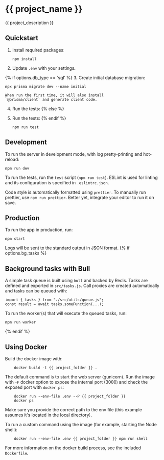 # {{ project_name }}

{{ project_description }}

## Quickstart

1. Install required packages:

   ```
   npm install
   ```

2. Update `.env` with your settings.

{% if options.db_type == 'sql' %}
3. Create initial database migration:

   ```
   npx prisma migrate dev --name initial
   ```

    When run the first time, it will also install
    `@prisma/client` and generate client code.

4. Run the tests:
{% else %}
3. Run the tests:
{% endif %}

   ```
   npm run test
   ```

## Development

To run the server in development mode, with log pretty-printing and hot-reload:

```
npm run dev
```

To run the tests, run the `test` script (`npm run test`). ESLint is used for linting and its configuration is specified in `.eslintrc.json`.

Code style is automatically formatted using `prettier`. To manually run prettier, use `npm run prettier`. Better yet, integrate your editor to run it on save.

## Production

To run the app in production, run:

```
npm start
```

Logs will be sent to the standard output in JSON format.
{% if options.bg_tasks %}

## Background tasks with Bull

A simple task queue is built using `bull` and backed by Redis. Tasks are defined and exported in `src/tasks.js`. Call proxies are created automatically and tasks can be queued with:

```
import { tasks } from "./src/utils/queue.js";
const result = await tasks.someFunction(...);
```

To run the worker(s) that will execute the queued tasks, run:

```
npm run worker
```
{% endif %}

## Using Docker

Build the docker image with:

        docker build -t {{ project_folder }} .

The default command is to start the web server (gunicorn). Run the image with `-P` docker option to expose the internal port (3000) and check the exposed port with `docker ps`:

        docker run --env-file .env --P {{ project_folder }}
        docker ps

Make sure you provide the correct path to the env file (this example assumes it's located in the local directory).

To run a custom command using the image (for example, starting the Node
shell):

        docker run --env-file .env {{ project_folder }} npm run shell

For more information on the docker build process, see the included
`Dockerfile`.
